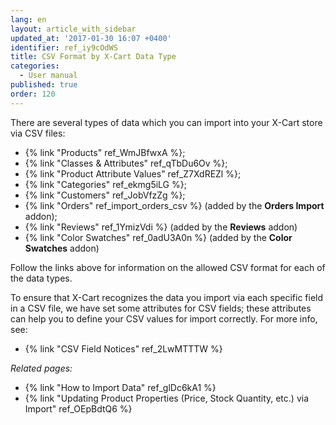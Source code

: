 ```yaml
---
lang: en
layout: article_with_sidebar
updated_at: '2017-01-30 16:07 +0400'
identifier: ref_iy9cOdWS
title: CSV Format by X-Cart Data Type
categories:
  - User manual
published: true
order: 120
---
```



There are several types of data which you can import into your X-Cart store via CSV files:

*   {% link "Products" ref_WmJBfwxA %};
*   {% link "Classes & Attributes" ref_qTbDu6Ov %};
*   {% link "Product Attribute Values" ref_Z7XdREZl %};
*   {% link "Categories" ref_ekmg5iLG %};
*   {% link "Customers" ref_JobVfzZg %};
*   {% link "Orders" ref_import_orders_csv %} (added by the **Orders Import** addon);
*   {% link "Reviews" ref_1YmizVdi %} (added by the **Reviews** addon)
*   {% link "Color Swatches" ref_0adU3A0n %} (added by the **Color Swatches** addon)

Follow the links above for information on the allowed CSV format for each of the data types.  

To ensure that X-Cart recognizes the data you import via each specific field in a CSV file, we have set some attributes for CSV fields; these attributes can help you to define your CSV values for import correctly. For more info, see:

*   {% link "CSV Field Notices" ref_2LwMTTTW %}

_Related pages:_

*   {% link "How to Import Data" ref_glDc6kA1 %}
*   {% link "Updating Product Properties (Price, Stock Quantity, etc.) via Import" ref_OEpBdtQ6 %}
